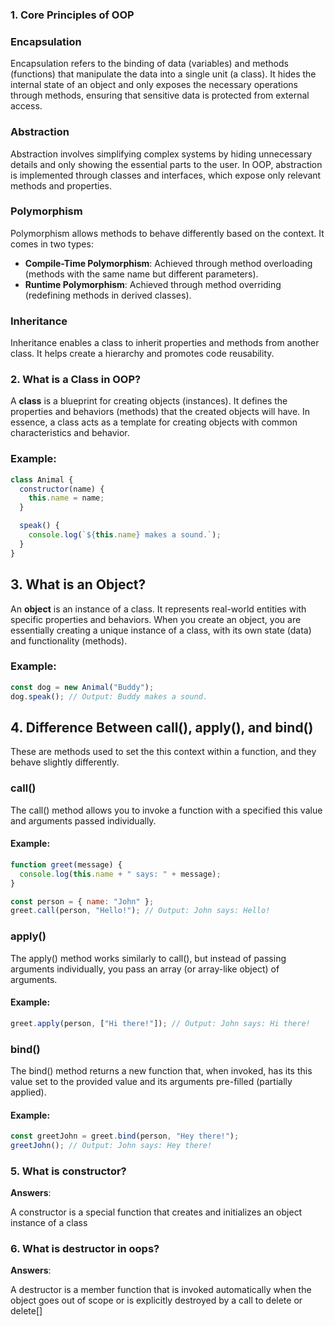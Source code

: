 ### 1. Core Principles of OOP

### **Encapsulation**

Encapsulation refers to the binding of data (variables) and methods (functions) that manipulate the data into a single unit (a class). It hides the internal state of an object and only exposes the necessary operations through methods, ensuring that sensitive data is protected from external access.

### **Abstraction**

Abstraction involves simplifying complex systems by hiding unnecessary details and only showing the essential parts to the user. In OOP, abstraction is implemented through classes and interfaces, which expose only relevant methods and properties.

### **Polymorphism**

Polymorphism allows methods to behave differently based on the context. It comes in two types:

- **Compile-Time Polymorphism**: Achieved through method overloading (methods with the same name but different parameters).
- **Runtime Polymorphism**: Achieved through method overriding (redefining methods in derived classes).

### **Inheritance**

Inheritance enables a class to inherit properties and methods from another class. It helps create a hierarchy and promotes code reusability.

### 2. What is a Class in OOP?

A **class** is a blueprint for creating objects (instances). It defines the properties and behaviors (methods) that the created objects will have. In essence, a class acts as a template for creating objects with common characteristics and behavior.

### Example:

```javascript
class Animal {
  constructor(name) {
    this.name = name;
  }

  speak() {
    console.log(`${this.name} makes a sound.`);
  }
}
```

## 3. What is an Object?

An **object** is an instance of a class. It represents real-world entities with specific properties and behaviors. When you create an object, you are essentially creating a unique instance of a class, with its own state (data) and functionality (methods).

### Example:

```javascript
const dog = new Animal("Buddy");
dog.speak(); // Output: Buddy makes a sound.
```

## 4. Difference Between call(), apply(), and bind()

These are methods used to set the this context within a function, and they behave slightly differently.

### **call()**

The call() method allows you to invoke a function with a specified this value and arguments passed individually.

#### Example:

```javascript
function greet(message) {
  console.log(this.name + " says: " + message);
}

const person = { name: "John" };
greet.call(person, "Hello!"); // Output: John says: Hello!
```

### **apply()**

The apply() method works similarly to call(), but instead of passing arguments individually, you pass an array (or array-like object) of arguments.

#### Example:

```javascript
greet.apply(person, ["Hi there!"]); // Output: John says: Hi there!
```

### **bind()**

The bind() method returns a new function that, when invoked, has its this value set to the provided value and its arguments pre-filled (partially applied).

#### Example:

```javascript
const greetJohn = greet.bind(person, "Hey there!");
greetJohn(); // Output: John says: Hey there!
```

### 5. What is constructor?

**Answers**:

A constructor is a special function that creates and initializes an object instance of a class

### 6. What is destructor in oops?

**Answers**:

A destructor is a member function that is invoked automatically when the object goes out of scope or is explicitly destroyed by a call to delete or delete[]

